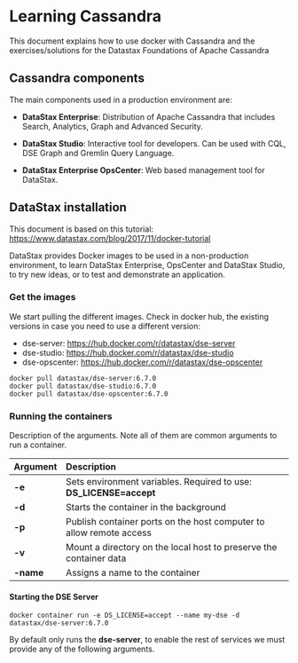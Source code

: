 # Learning Cassandra

This document explains how to use docker with Cassandra and the exercises/solutions for the Datastax Foundations of Apache Cassandra

## Cassandra components

The main components used in a production environment are:

* **DataStax Enterprise**: Distribution of Apache Cassandra that includes Search, Analytics, Graph and Advanced Security.

* **DataStax Studio**: Interactive tool for developers. Can be used with CQL, DSE Graph and Gremlin Query Language.

* **DataStax Enterprise OpsCenter**: Web based management tool for DataStax.

## DataStax installation

This document is based on this tutorial: https://www.datastax.com/blog/2017/11/docker-tutorial

DataStax provides Docker images to be used in a non-production environment, to learn DataStax Enterprise, OpsCenter and DataStax Studio, to try new ideas, or to test and demonstrate an application. 

### Get the images

We start pulling the different images. Check in docker hub, the existing versions in case you need to use a different version: 

* dse-server: https://hub.docker.com/r/datastax/dse-server 
* dse-studio: https://hub.docker.com/r/datastax/dse-studio
* dse-opscenter: https://hub.docker.com/r/datastax/dse-opscenter

```
docker pull datastax/dse-server:6.7.0
docker pull datastax/dse-studio:6.7.0
docker pull datastax/dse-opscenter:6.7.0
```
### Running the containers

Description of the arguments. Note all of them are common arguments to run a container.

| Argument   |  Description |
|----------|:------|
| **-e** | Sets environment variables. Required to use: **DS_LICENSE=accept** |
| **-d** | Starts the container in the background |
| **-p** | Publish container ports on the host computer to allow remote access |
| **-v** | Mount a directory on the local host to preserve the container data |
| **-name** | Assigns a name to the container |

#### Starting the DSE Server

```
docker container run -e DS_LICENSE=accept --name my-dse -d datastax/dse-server:6.7.0
```

By default only runs the **dse-server**, to enable the rest of services we must provide any of the following arguments.
